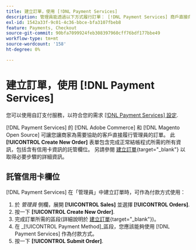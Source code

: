 ```yaml
---
title: 建立訂單，使用 [!DNL Payment Services]
description: 管理員能透過以下方式履行訂單： [!DNL Payment Services] 商戶直接向管理員尋求協助，以提供給需要協助的客戶。
exl-id: 1542a33f-9c01-4c36-bbce-bfa3107fbeb8
feature: Payments, Checkout
source-git-commit: 90bfa7099924feb308397960cff76bdf177bbe49
workflow-type: tm+mt
source-wordcount: '158'
ht-degree: 0%

---
```


# 建立訂單，使用 [!DNL Payment Services]

您可以使用自訂支付服務，以符合您的需求 [[!DNL Payment Services] 設定](settings.md).

[!DNL Payment Services] 的 [!DNL Adobe Commerce] 和 [!DNL Magento Open Source] 可讓您讓商家為需要協助的客戶直接履行管理員的訂單。 此 **[!UICONTROL Create New Order]** 表單包含完成正常結帳程式所需的所有資訊，包括含有信用卡資訊的託管欄位。 另請參閱 [建立訂單](https://docs.magento.com/user-guide/customers/customer-account-create-order.html){target="_blank"} 以取得必要步驟的詳細資訊。

## 託管信用卡欄位

[!DNL Payment Services] 在「管理員」中建立訂單時，可作為付款方式使用：

1. 於 _管理員_ 側欄，展開 **[!UICONTROL Sales]** 並選擇 **[!UICONTROL Orders]**.
1. 按一下 **[!UICONTROL Create New Order]**.
1. 完成訂單所需的區段(詳細說明於 [建立訂單](https://docs.magento.com/user-guide/customers/customer-account-create-order.html){target="_blank"})。
1. 在 _[!UICONTROL Payment Method]_區段，您應該能夠使用 [!DNL Payment Services] 作為付款方式。
1. 按一下 **[!UICONTROL Submit Order]**.
